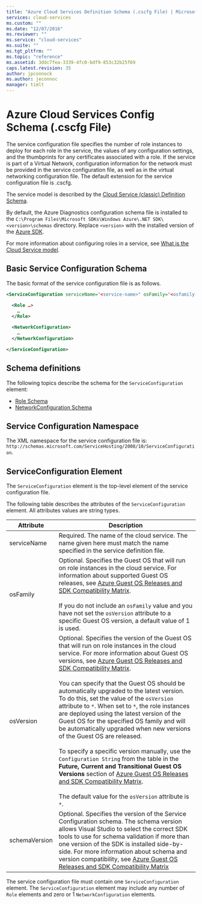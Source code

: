 ```yaml
---
title: "Azure Cloud Services Definition Schema (.cscfg File) | Microsoft Docs"
services: cloud-services
ms.custom: ""
ms.date: "12/07/2016"
ms.reviewer: ""
ms.service: "cloud-services"
ms.suite: ""
ms.tgt_pltfrm: ""
ms.topic: "reference"
ms.assetid: 3ddc7fea-3339-4fc0-bdf9-853c32b25f69
caps.latest.revision: 35
author: jpconnock
ms.author: jeconnoc
manager: timlt
---
```


# Azure Cloud Services Config Schema (.cscfg File)
The service configuration file specifies the number of role instances to deploy for each role in the service, the values of any configuration settings, and the thumbprints for any certificates associated with a role. If the service is part of a Virtual Network, configuration information for the network must be provided in the service configuration file, as well as in the virtual networking configuration file. The default extension for the service configuration file is .cscfg.

The service model is described by the [Cloud Service (classic) Definition Schema](schema-csdef-file.md).

By default, the Azure Diagnostics configuration schema file is installed to the `C:\Program Files\Microsoft SDKs\Windows Azure\.NET SDK\<version>\schemas` directory. Replace `<version>` with the installed version of the [Azure SDK](https://azure.microsoft.com/downloads/).

For more information about configuring roles in a service, see [What is the Cloud Service model](cloud-services-model-and-package.md).

## Basic Service Configuration Schema
The basic format of the service configuration file is as follows.

```xml
<ServiceConfiguration serviceName="<service-name>" osFamily="<osfamily-number>" osVersion="<os-version>" schemaVersion="<schema-version>">

  <Role …>
    …
  </Role>

  <NetworkConfiguration>
    …
  </NetworkConfiguration>

</ServiceConfiguration>
```

## Schema definitions
The following topics describe the schema for the `ServiceConfiguration` element:

- [Role Schema](schema-cscfg-role.md)
- [NetworkConfiguration Schema](schema-cscfg-networkconfiguration.md)

## Service Configuration Namespace
The XML namespace for the service configuration file is: `http://schemas.microsoft.com/ServiceHosting/2008/10/ServiceConfiguration`.

##  <a name="ServiceConfiguration"></a> ServiceConfiguration Element
The `ServiceConfiguration` element is the top-level element of the service configuration file.

The following table describes the attributes of the `ServiceConfiguration` element. All attributes values are string types.

| Attribute | Description |
| --------- | ----------- |
|serviceName|Required. The name of the cloud service. The name given here must match the name specified in the service definition file.|
|osFamily|Optional. Specifies the Guest OS that will run on role instances in the cloud service. For information about supported Guest OS releases, see [Azure Guest OS Releases and SDK Compatibility Matrix](cloud-services-guestos-update-matrix.md).<br /><br /> If you do not include an `osFamily` value and you have not set the `osVersion` attribute to a specific Guest OS version, a default value of 1 is used.|
|osVersion|Optional. Specifies the version of the Guest OS that will run on role instances in the cloud service. For more information about Guest OS versions, see [Azure Guest OS Releases and SDK Compatibility Matrix](cloud-services-guestos-update-matrix.md).<br /><br /> You can specify that the Guest OS should be automatically upgraded to the latest version. To do this, set the value of the `osVersion` attribute to `*`. When set to `*`, the role instances are deployed using the latest version of the Guest OS for the specified OS family and will be automatically upgraded when new versions of the Guest OS are released.<br /><br /> To specify a specific version manually, use the `Configuration String` from the table in the **Future, Current and Transitional Guest OS Versions** section of [Azure Guest OS Releases and SDK Compatibility Matrix](cloud-services-guestos-update-matrix.md).<br /><br /> The default value for the `osVersion` attribute is `*`.|
|schemaVersion|Optional. Specifies the version of the Service Configuration schema. The schema version allows Visual Studio to select the correct SDK tools to use for schema validation if more than one version of the SDK is installed side-by-side. For more information about schema and version compatibility, see [Azure Guest OS Releases and SDK Compatibility Matrix](cloud-services-guestos-update-matrix.md)|

The service configuration file must contain one `ServiceConfiguration` element. The `ServiceConfiguration` element may include any number of `Role` elements and zero or 1 `NetworkConfiguration` elements.